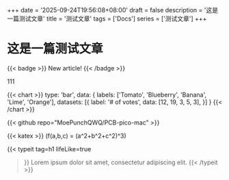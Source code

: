 +++
date = '2025-09-24T19:56:08+08:00'
draft = false
description = '这是一篇测试文章'
title = '测试文章'
tags = ['Docs']
series = ['测试文章']
+++
# 这是一篇测试文章  

{{< badge >}}
New article!
{{< /badge >}}

111

{{< chart >}}
type: 'bar',
data: {
  labels: ['Tomato', 'Blueberry', 'Banana', 'Lime', 'Orange'],
  datasets: [{
    label: '# of votes',
    data: [12, 19, 3, 5, 3],
  }]
}
{{< /chart >}}

{{< github repo="MoePunchQWQ/PCB-pico-mac" >}}

{{< katex >}}
\(f(a,b,c) = (a^2+b^2+c^2)^3\)

{{< typeit 
  tag=h1
  lifeLike=true
>}}
Lorem ipsum dolor sit amet, 
consectetur adipiscing elit. 
{{< /typeit >}}